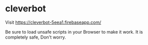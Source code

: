 # cleverbot

Visit https://cleverbot-5eea1.firebaseapp.com/

Be sure to load unsafe scripts in your Browser to make it work.
It is completely safe, Don't worry.